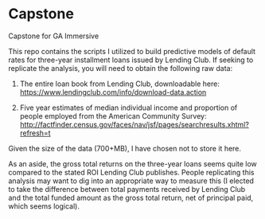 # Capstone
Capstone for GA Immersive

This repo contains the scripts I utilized to build predictive models of default rates for three-year installment loans issued by Lending Club. If seeking to replicate the analysis, you will need to obtain the following raw data:

1) The entire loan book from Lending Club, downloadable here: https://www.lendingclub.com/info/download-data.action

2) Five year estimates of median individual income and proportion of people employed from the American Community Survey: 
http://factfinder.census.gov/faces/nav/jsf/pages/searchresults.xhtml?refresh=t

Given the size of the data (700+MB), I have chosen not to store it here.

As an aside, the gross total returns on the three-year loans seems quite low compared to the stated ROI Lending Club publishes. People replicating this analysis may want to dig into an appropriate way to measure this (I elected to take the difference between total payments received by Lending Club and the total funded amount as the gross total return, net of principal paid, which seems logical).
